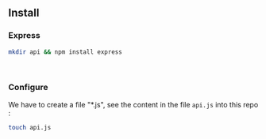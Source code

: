 ## Install

### Express
```bash
mkdir api && npm install express
```

<br>

### Configure
We have to create a file "*.js", see the content in the file <code>api.js</code> into this repo :
```bash
touch api.js
```
